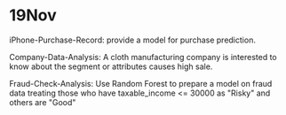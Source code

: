 # 19Nov

iPhone-Purchase-Record:
provide a model for purchase prediction.




Company-Data-Analysis:
A cloth manufacturing company is interested to know about the segment or attributes causes high sale.



Fraud-Check-Analysis:
Use Random Forest to prepare a model on fraud data treating those who have taxable_income <= 30000 as "Risky" and others are "Good"
